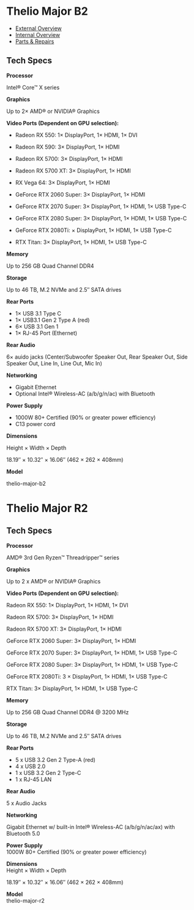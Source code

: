 # Thelio Major B2

- [External Overview](./external-overview.md)
- [Internal Overview](./internal-overview.md)
- [Parts & Repairs](./repairs.md)

## Tech Specs

**Processor** 	

Intel® Core™ X series

**Graphics** 	

Up to 2× AMD® or NVIDIA® Graphics

**Video Ports (Dependent on GPU selection):**

- Radeon RX 550: 1× DisplayPort, 1× HDMI, 1× DVI

- Radeon RX 590: 3× DisplayPort, 1× HDMI

- Radeon RX 5700: 3× DisplayPort, 1× HDMI

- Radeon RX 5700 XT: 3× DisplayPort, 1× HDMI

- RX Vega 64: 3× DisplayPort, 1× HDMI

- GeForce RTX 2060 Super: 3× DisplayPort, 1× HDMI

- GeForce RTX 2070 Super: 3× DisplayPort, 1× HDMI, 1× USB Type-C

- GeForce RTX 2080 Super: 3× DisplayPort, 1× HDMI, 1× USB Type-C

- GeForce RTX 2080Ti: × DisplayPort, 1× HDMI, 1× USB Type-C

- RTX Titan: 3× DisplayPort, 1× HDMI, 1× USB Type-C

**Memory** 	

Up to 256 GB Quad Channel DDR4

**Storage** 	

Up to 46 TB, M.2 NVMe and 2.5″ SATA drives

**Rear Ports** 	

- 1× USB 3.1 Type C
- 1× USB3.1 Gen 2 Type A (red)
- 6× USB 3.1 Gen 1
- 1× RJ-45 Port (Ethernet)

**Rear Audio** 	

6× auido jacks (Center/Subwoofer Speaker Out, Rear Speaker Out, Side Speaker Out, Line In, Line Out, Mic In)

**Networking** 	

- Gigabit Ethernet
- Optional Intel® Wireless-AC (a/b/g/n/ac) with Bluetooth

**Power Supply** 	

- 1000W 80+ Certified (90% or greater power efficiency)
- C13 power cord

**Dimensions** 	

Height × Width × Depth

18.19″ × 10.32″ × 16.06″ (462 × 262 × 408mm)

**Model** 	

thelio-major-b2

# Thelio Major R2

## Tech Specs

**Processor**

AMD® 3rd Gen Ryzen™ Threadripper™ series

**Graphics** 	

Up to 2 x AMD® or NVIDIA® Graphics

**Video Ports (Dependent on GPU selection):**

Radeon RX 550: 1× DisplayPort, 1× HDMI, 1× DVI

Radeon RX 5700: 3× DisplayPort, 1× HDMI

Radeon RX 5700 XT: 3× DisplayPort, 1× HDMI

GeForce RTX 2060 Super: 3× DisplayPort, 1× HDMI

GeForce RTX 2070 Super: 3× DisplayPort, 1× HDMI, 1× USB Type-C

GeForce RTX 2080 Super: 3× DisplayPort, 1× HDMI, 1× USB Type-C

GeForce RTX 2080Ti: 3 × DisplayPort, 1× HDMI, 1× USB Type-C

RTX Titan: 3× DisplayPort, 1× HDMI, 1× USB Type-C


**Memory** 	

Up to 256 GB Quad Channel DDR4 @ 3200 MHz

**Storage** 	

Up to 46 TB, M.2 NVMe and 2.5″ SATA drives

**Rear Ports** 	

- 5 x USB 3.2 Gen 2 Type-A (red)
- 4 x USB 2.0
- 1 x USB 3.2 Gen 2 Type-C
- 1 x RJ-45 LAN

**Rear Audio**

5 x Audio Jacks

**Networking** 	

Gigabit Ethernet w/ built-in Intel® Wireless-AC (a/b/g/n/ac/ax) with Bluetooth 5.0

**Power Supply** 	
1000W 80+ Certified (90% or greater power efficiency)

**Dimensions** 	
Height × Width × Depth

18.19″ × 10.32″ × 16.06″ (462 × 262 × 408mm)

**Model** 	
thelio-major-r2
